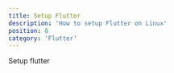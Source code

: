 ```yaml
---
title: Setup Flutter
description: 'How to setup Flutter on Linux'
position: 8
category: 'Flutter'
---
```


Setup flutter
